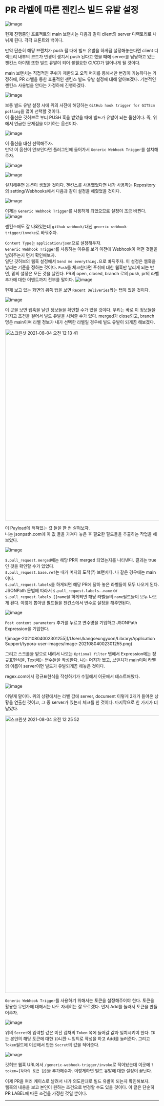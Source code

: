 # PR 라벨에 따른 젠킨스 빌드 유발 설정

![image](https://user-images.githubusercontent.com/45073750/128036204-692f7e6a-67c9-44ca-9ab1-01f14c953374.png)

현재 진행중인 프로젝트의 main 브랜치는 다음과 같이 client와 server 디렉토리로 나뉘게 된다. 각각 프론트와 백이다.  

만약 단순히 해당 브랜치가 push 될 때에 빌드 유발을 하게끔 설정해놓는다면 client 디렉토리 내부의 코드가 변경이 생겨서 push 된다고 했을 때에 server를 담당하고 있는 젠킨스 아이템 또한 빌드 유발이 되어 불필요한 CI/CD가 일어나게 될 것이다.  

main 브랜치는 직접적인 푸쉬가 제한되고 오직 머지를 통해서만 변경이 가능하다는 가정하에, PR 라벨을 통한 효율적인 젠킨스 빌드 유발 설정에 대해 알아보겠다. 기본적인 젠킨스 사용법을 안다는 가정하에 진행하겠다.  

![image](https://user-images.githubusercontent.com/45073750/128036793-b00a6eb1-9a69-4bc0-b0df-50dda355c03f.png)

보통 빌드 유발 설정 시에 위의 사진에 해당하는 ``GitHub hook trigger for GITScm polling``을 많이 선택할 것이다.  
이 옵션은 깃허브로 부터 PUSH 훅을 받았을 때에 빌드가 유발이 되는 옵션이다. 즉, 위에서 언급한 문제점을 야기하는 옵션이다.  

![image](https://user-images.githubusercontent.com/45073750/128037133-9f217310-edf0-4774-8a50-49e6fcf3d2fd.png)

이 옵션을 대신 선택해주자.  
만약 이 옵션이 안보인다면 플러그인에 들어가서 ``Generic Webhook Trigger``를 설치해주자.  

![image](https://user-images.githubusercontent.com/45073750/128037811-a53e7789-0ba3-4994-905f-36358232a692.png)

![image](https://user-images.githubusercontent.com/45073750/128037927-394d377c-4c1f-4d97-8d3e-1c590f90ef4d.png)

설치해주면 옵션이 생겼을 것이다. 젠킨스를 사용했었다면 내가 사용하는 Repository의 setting/Webhooks에서 다음과 같이 설정을 해줬었을 것이다.  

![image](https://user-images.githubusercontent.com/45073750/128038448-c5d0e5cc-d72d-4bdf-a792-c7591f3332e4.png)

이제는 ``Generic Webhook Trigger``를 사용하게 되었으므로 설정이 조금 바뀐다.  
![image](https://user-images.githubusercontent.com/45073750/128038607-5496b3b6-bec7-4052-9314-824b63cb25ca.png)

젠킨스에도 잘 나와있는데 ``github-webhook/``대신 ``generic-webhook-trigger/invoke``로 바꿔주자.   

``Content Type``는 ``application/json``으로 설정해두자.  
``Generic Webhook Trigger``를 사용하는 이유를 보기 이전에 Webhook이 어떤 것들을 날려주는지 먼저 확인해보자.  
일단 깃허브의 웹훅 설정에서 ``Send me everything.``으로 바꿔주자. 이 설정은 웹훅을 날리는 기준을 정하는 것이다. ``Push``를 체크한다면 푸쉬에 대한 웹훅만 날리게 되는 반면, 밑의 설정은 모든 것을 날린다. PR의 open, closed, branch 로의 push, pr의 라벨 추가에 대한 이벤트까지 전부를 말이다.  ![image](https://user-images.githubusercontent.com/45073750/128038795-18acc465-322d-4ce8-87ce-9ce66045b88c.png)

현재 보고 있는 화면의 위쪽 탭을 보면 ``Recent Deliveries``라는 탭이 있을 것이다.  

![image](https://user-images.githubusercontent.com/45073750/128039677-7fa53b5e-a030-4544-b3ff-9d2fd8344e23.png)

이 곳을 보면 웹훅을 날린 정보들을 확인할 수가 있을 것이다. 우리는 바로 이 정보들을 가지고 조건을 걸어서 빌드 유발을 시켜줄 수가 있다. merged가 close되고, branch 명은 main이며 라벨 정보가 내가 선택한 라벨일 경우에 빌드 유발이 되게끔 해보겠다.  

<img width="626" alt="스크린샷 2021-08-04 오전 12 13 41" src="https://user-images.githubusercontent.com/45073750/128041038-cf24f773-db24-43b9-83e4-0a67bf8c7b01.png">

이 Payload에 적혀있는 값 들을 한 번 살펴보자.  
나는 jsonpath.com에 이 값 들을 가져다 놓은 후 필요한 필드들을 추출하는 작업을 해보았다.  

![image](https://user-images.githubusercontent.com/45073750/128041365-7aa90282-3a6e-4c58-b2b4-7e116554c9cf.png)

``$.pull_request.merged``에는 해당 PR이 merged 되었는지를 나타낸다. 결과는 true인 것을 확인할 수가 있었다.  
``$.pull_request.base.ref``는 내가 머지의 도착(?) 브랜치다. 나 같은 경우에는 main이다.  
``$.pull_request.labels``를 하게되면 해당 PR에 달아 놓은 라벨들이 모두 나오게 된다. JSONPath 문법에 따라서 ``$.pull_request.labels..name`` or ``$.pull_request.labels.[]name``을 하게되면 해당 라벨들의 ``name``필드들이 모두 나오게 된다. 이렇게 뽑아낸 필드들을 젠킨스에서 변수로 설정을 해주면된다.  

![image](https://user-images.githubusercontent.com/45073750/128041857-3ec8cd27-5a80-4877-b8e5-bc9d64cd2d72.png)

``Post content parameters`` 추가를 누르고 변수명을 기입하고 JSONPath Expression을 기입한다.  

![image-20210804002301255](/Users/kangseungyoon/Library/Application Support/typora-user-images/image-20210804002301255.png)

그리고 스크롤을 밑으로 내려서 나오는 ``Optional filter`` 탭에서 Expression에는 정규표현식을, Text에는 변수들을 작성한다. 나는 머지가 됐고, 브랜치가 main이며 라벨의 이름이 server이면 빌드가 유발되게끔 해놓은 것이다.  

regex.com에서 정규표현식을 작성하기가 수월해서 이곳에서 테스트해봤다.  

![image](https://user-images.githubusercontent.com/45073750/128042268-386e9349-053b-4b75-8cab-bde9ce810f32.png)

이렇게 말이다. 위의 상황에서는 라벨 값에 server, document 이렇게 2개가 들어온 상황을 연출한 것이고, 그 중 server가 있는지 체크를 한 것이다. 마지막으로 한 가지가 더 남았다.  

<img width="908" alt="스크린샷 2021-08-04 오전 12 25 52" src="https://user-images.githubusercontent.com/45073750/128042512-573acfda-099c-4198-9ca6-c61a5dd4577f.png">

``Generic Webhook Trigger``를 사용하기 위해서는 토큰을 설정해주어야 한다. 토큰을 활용한 무언가에 대해서는 나도 자세히는 잘 모르겠다. 먼저 Add를 눌러서 토큰을 만들어주자.   

![image](https://user-images.githubusercontent.com/45073750/128042870-8b919068-dcf2-4f70-9dca-b73ccc8d0531.png)

위의 ``Secret``에 입력할 값은 이전 캡처의 ``Token`` 쪽에 들어갈 값과 일치시켜야 한다. ``ID``는 본인의 해당 토큰에 대한 ``ID``니깐 ㄴ임의로 작성을 하고 Add를 눌러준다. 그리고 ``Token``필드에 이곳에서 만든 ``Secret``의 값을 적어준다.  

![image](https://user-images.githubusercontent.com/45073750/128043266-0c05cfb4-4a1f-4277-8d58-eedfef829b33.png)

깃허브 웹훅 URL에서 ``/generic-webhook-trigger/invoke``로 적어놨는데 이곳에 ``?token={각자의 토큰 값}``을 추가해주자. 이렇게하면 빌드 유발에 대한 설정이 끝난다.  

이제 PR을 여러 케이스로 날려서 내가 의도한대로 빌드 유발이 되는지 확인해보자.  
웹훅의 내용을 보고 본인이 원하는 조건으로 변경할 수도 있을 것이다. 이 글은 단순히 PR LABEL에 따른 조건을 가정한 것일 뿐이다.  

***